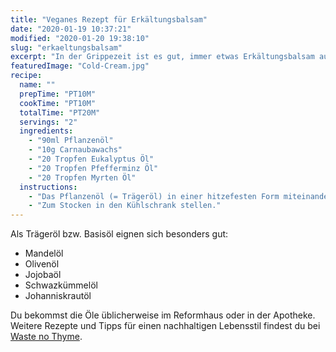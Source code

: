 ```yaml
---
title: "Veganes Rezept für Erkältungsbalsam"
date: "2020-01-19 10:37:21"
modified: "2020-01-20 19:38:10"
slug: "erkaeltungsbalsam"
excerpt: "In der Grippezeit ist es gut, immer etwas Erkältungsbalsam auf Vorrat zu haben. Ein Basisöl, gemischt mit Carnaubwachs und ätherischen Ölen gemischt und schon hast du deinen DIY Balsam. "
featuredImage: "Cold-Cream.jpg"
recipe:
  name: ""
  prepTime: "PT10M"
  cookTime: "PT10M"
  totalTime: "PT20M"
  servings: "2"
  ingredients:
    - "90ml Pflanzenöl"
    - "10g Carnaubawachs"
    - "20 Tropfen Eukalyptus Öl"
    - "20 Tropfen Pfefferminz Öl"
    - "20 Tropfen Myrten Öl"
  instructions:
    - "Das Pflanzenöl (= Trägeröl) in einer hitzefesten Form miteinander vermischen und beides zusammen über dem Wasserbad vorsichtig schmelzen. Gut verrühren und vom Herd nehmen. Danach die ätherischen Öle zugeben und in saubere Tiegel oder Gläser füllen."
    - "Zum Stocken in den Kühlschrank stellen."
---
```


Als Trägeröl bzw. Basisöl eignen sich besonders gut:

*   Mandelöl
*   Olivenöl
*   Jojobaöl
*   Schwazkümmelöl
*   Johanniskrautöl

Du bekommst die Öle üblicherweise im Reformhaus oder in der Apotheke. Weitere Rezepte und Tipps für einen nachhaltigen Lebensstil findest du bei [Waste no Thyme](https://wastenothyme.com).